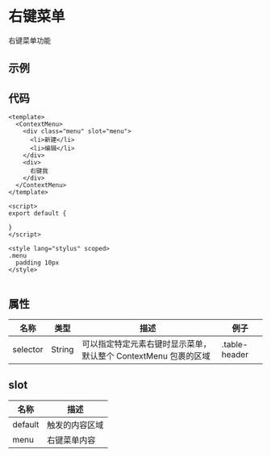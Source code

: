 # 右键菜单
右键菜单功能

## 示例  
<Demo>
  <ContextMenuDemo />
</Demo>

## 代码  
```vue
<template>
  <ContextMenu>
    <div class="menu" slot="menu">
      <li>新建</li> 
      <li>编辑</li> 
    </div>
    <div>
      右键我
    </div>
  </ContextMenu>
</template>

<script>
export default {

}
</script>

<style lang="stylus" scoped>
.menu
  padding 10px
</style>


```

## 属性  
| 名称 | 类型 | 描述 | 例子 |  
| ---- | ---- | ---- | ---- |
| selector | String | 可以指定特定元素右键时显示菜单， 默认整个 ContextMenu 包裹的区域| .table-header |

## slot
| 名称 | 描述 |
| ---- | ---- |
| default | 触发的内容区域 |
| menu | 右键菜单内容 |

<Comment />